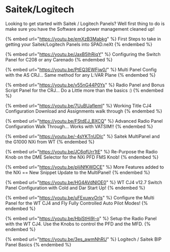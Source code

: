 # Saitek/Logitech

Looking to get started with Saitek / Logitech Panels?  Well first thing to do is make sure you have the Software and power management cleaned up!

{% embed url="https://youtu.be/emXzB3Mabkg" %}
First Steps to take in getting your Saitek/Logitech Panels into SPAD.neXt
{% endembed %}

{% embed url="https://youtu.be/JaxB5IhRiqY" %}
Configuring the Switch Panel for C208 or any Carenado
{% endembed %}

{% embed url="https://youtu.be/PtEQ3EWFjw0/" %}
Multi Panel Config with the AS CRJ... Same method for any L:VAR Plane
{% endembed %}

{% embed url="https://youtu.be/v55nG44P0Ys" %}
Radio Panel and Bonus Script Panel for the CRJ... Do a Little more than the basics :)
{% endembed %}

{% embed url="https://youtu.be/7UuBUaflemI" %}
Working Title CJ4 Configuration Download and Assignments walk through
{% endembed %}

{% embed url="https://youtu.be/FStdEJ_BXCQ" %}
Advanced Radio Panel Configuration Walk Through... Works with VATSIM!!
{% endembed %}

{% embed url="https://youtu.be/-4sYKTnUDlc" %}
Saitek MultiPanel and the G1000 NXi from WT
{% endembed %}

{% embed url="https://youtu.be/JC6qfUrr1tE" %}
Re-Purpose the Radio Knob on the DME Selector for the NXi PFD FMS Knob!
{% endembed %}

{% embed url="https://youtu.be/pljiNfKWDCE" %}
More Features added to the NXi == New Snippet Update to the MultiPanel!
{% endembed %}



{% embed url="https://youtu.be/HG4AVdNIOE0" %}
WT CJ4 v12.7 Switch Panel Configuration with Cold and Dar Start Up!
{% endembed %}



{% embed url="https://youtu.be/uFExuwvOrls" %}
Configure the Multi Panel for the WT CJ4 and Fly Fully Controlled Auto Pilot Modes!
{% endembed %}



{% embed url="https://youtu.be/HbiStHi9l-o" %}
Setup the Radio Panel with the WT CJ4.  Use the Knobs to control the PFD and the MFD.
{% endembed %}

{% embed url="https://youtu.be/3es_awmNhRU" %}
Logitech / Saitek BIP Panel Basics
{% endembed %}

